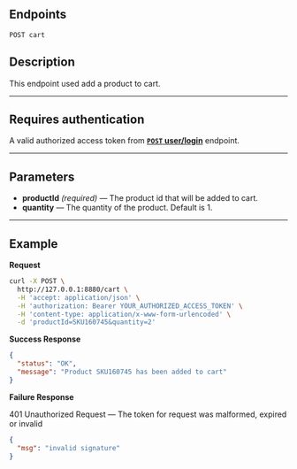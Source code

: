 ## Endpoints

    POST cart

## Description
This endpoint used add a product to cart.

***

## Requires authentication
A valid authorized access token from **[<code>POST</code> user/login](https://github.com/husnulhamidiah/simple-cart-api/blob/master/docs/user/POST_user_login.md)** endpoint.

***

## Parameters
- **productId** _(required)_ — The product id that will be added to cart.
- **quantity** — The quantity of the product. Default is 1.

***

## Example
**Request**

``` bash
curl -X POST \
  http://127.0.0.1:8880/cart \
  -H 'accept: application/json' \
  -H 'authorization: Bearer YOUR_AUTHORIZED_ACCESS_TOKEN' \
  -H 'content-type: application/x-www-form-urlencoded' \
  -d 'productId=SKU160745&quantity=2'
```

**Success Response**

``` json
{
  "status": "OK",
  "message": "Product SKU160745 has been added to cart"
}
```

**Failure Response**

401 Unauthorized Request — The token for request was malformed, expired or invalid

``` json
{
  "msg": "invalid signature"
}
```